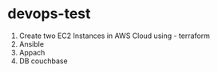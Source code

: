 # devops-test

1)	Create two EC2 Instances in AWS Cloud using - terraform
2) Ansible
3) Appach
4) DB couchbase
    
